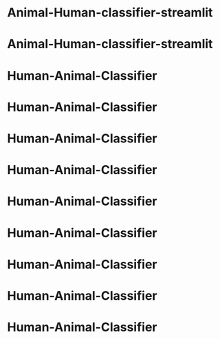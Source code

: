 # Animal-Human-classifier-streamlit
# Animal-Human-classifier-streamlit
# Human-Animal-Classifier
# Human-Animal-Classifier
# Human-Animal-Classifier
# Human-Animal-Classifier
# Human-Animal-Classifier
# Human-Animal-Classifier
# Human-Animal-Classifier
# Human-Animal-Classifier
# Human-Animal-Classifier
